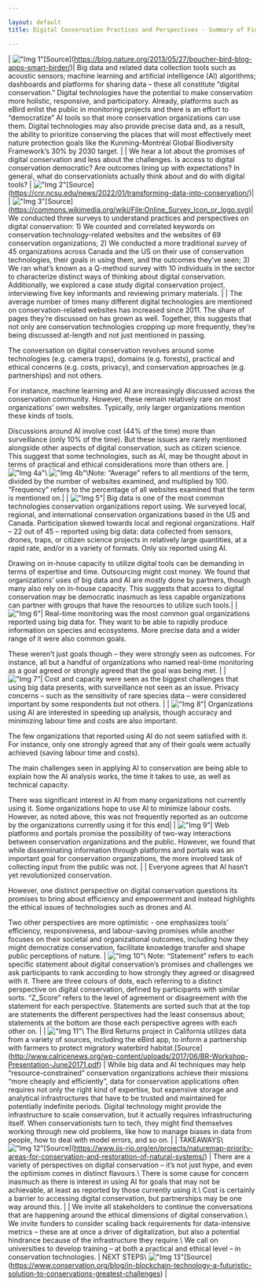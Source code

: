 ```yaml
---

layout: default
title: Digital Conservation Practices and Perspectives - Summary of Findings

---
```



| !["Img 1"](assets/img/digconsummary/img1.png "Img 1")\[Source](https://blog.nature.org/2013/05/27/boucher-bird-blog-apps-smart-birder/)| Big data and related data collection tools such as acoustic sensors; machine learning and artificial intelligence (AI) algorithms; dashboards and platforms for sharing data – these all constitute “digital conservation.” Digital technologies have the potential to make conservation more holistic, responsive, and participatory. Already, platforms such as eBird enlist the public in monitoring projects and there is an effort to “democratize” AI tools so that more conservation organizations can use them. Digital technologies may also provide precise data and, as a result, the ability to prioritize conserving the places that will most effectively meet nature protection goals like the Kunming-Montréal Global Biodiversity Framework’s 30% by 2030 target. |
| We hear a lot about the promises of digital conservation and less about the challenges. Is access to digital conservation democratic? Are outcomes lining up with expectations? In general, what do conservationists actually think about and do with digital tools? | !["Img 2"](assets/img/digconsummary/img2.png "Img 2")\[Source](https://cnr.ncsu.edu/news/2022/01/transforming-data-into-conservation/)|
| !["Img 3"](assets/img/digconsummary/img3.png "Img 3")\[Source](https://commons.wikimedia.org/wiki/File:Online_Survey_Icon_or_logo.svg)| We conducted three surveys to understand practices and perspectives on digital conservation: 1) We counted and correlated keywords on conservation technology-related websites and the websites of 69 conservation organizations; 2) We conducted a more traditional survey of 45 organizations across Canada and the US on their use of conservation technologies, their goals in using them, and the outcomes they’ve seen; 3) We ran what’s known as a Q-method survey with 10 individuals in the sector to characterize distinct ways of thinking about digital conservation. Additionally, we explored a case study digital conservation project, interviewing five key informants and reviewing primary materials.        |
| The average number of times many different digital technologies are mentioned on conservation-related websites has increased since 2011. The share of pages they’re discussed on has grown as well. Together, this suggests that not only are conservation technologies cropping up more frequently, they’re being discussed at-length and not just mentioned in passing. 

The conversation on digital conservation revolves around some technologies (e.g. camera traps), domains (e.g. forests), practical and ethical concerns (e.g. costs, privacy), and conservation approaches (e.g. partnerships) and not others. 

For instance, machine learning and AI are increasingly discussed across the conservation community. However, these remain relatively rare on most organizations’ own websites. Typically, only larger organizations mention these kinds of tools.

Discussions around AI involve cost (44% of the time) more than surveillance (only 10% of the time). But these issues are rarely mentioned alongside other aspects of digital conservation, such as citizen science. This suggest that some technologies, such as AI, may be thought about in terms of practical and ethical considerations more than others are. | !["Img 4a"](assets/img/digconsummary/img4a.png "Img 4a")\ !["Img 4b"](assets/img/digconsummary/img4b.png "Img 4b")\Note: “Average” refers to all mentions of the term, divided by the number of websites examined, and multiplied by 100. “Frequency” refers to the percentage of all websites examined that the term is mentioned on.|
| !["Img 5"](assets/img/digconsummary/img5.png "Img 5")| Big data is one of the most common technologies conservation organizations report using. We surveyed local, regional, and international conservation organizations based in the US and Canada. Participation skewed towards local and regional organizations. Half – 22 out of 45 – reported using big data: data collected from sensors, drones, traps, or citizen science projects in relatively large quantities, at a rapid rate, and/or in a variety of formats. Only six reported using AI.

Drawing on in-house capacity to utilize digital tools can be demanding in terms of expertise and time. Outsourcing might cost money. We found that organizations’ uses of big data and AI are mostly done by partners, though many also rely on in-house capacity. This suggests that access to digital conservation may be democratic inasmuch as less capable organizations can partner with groups that have the resources to utilize such tools.|
| !["Img 6"](assets/img/digconsummary/img6.png "Img 6")| Real-time monitoring was the most common goal organizations reported using big data for. They want to be able to rapidly produce information on species and ecosystems. More precise data and a wider range of it were also common goals.

These weren’t just goals though – they were strongly seen as outcomes. For instance, all but a handful of organizations who named real-time monitoring as a goal agreed or strongly agreed that the goal was being met. |
| !["Img 7"](assets/img/digconsummary/img7.png "Img 7")| Cost and capacity were seen as the biggest challenges that using big data presents, with surveillance not seen as an issue. Privacy concerns – such as the sensitivity of rare species data – were considered important by some respondents but not others.        |
| !["Img 8"](assets/img/digconsummary/img8.png "Img 8")| Organizations using AI are interested in speeding up analysis, though accuracy and minimizing labour time and costs are also important.

The few organizations that reported using AI do not seem satisfied with it. For instance, only one strongly agreed that any of their goals were actually achieved (saving labour time and costs).

The main challenges seen in applying AI to conservation are being able to explain how the AI analysis works, the time it takes to use, as well as technical capacity.

There was significant interest in AI from many organizations not currently using it. Some organizations hope to use AI to minimize labour costs. However, as noted above, this was not frequently reported as an outcome by the organizations currently using it for this end|
| !["Img 9"](assets/img/digconsummary/img1.png "Img 9")| Web platforms and portals promise the possibility of two-way interactions between conservation organizations and the public. However, we found that while disseminating information through platforms and portals was an important goal for conservation organizations, the more involved task of collecting input from the public was not. |
| Everyone agrees that AI hasn’t yet revolutionized conservation. 

However, one distinct perspective on digital conservation questions its promises to bring about efficiency and empowerment and instead highlights the ethical issues of technologies such as drones and AI. 

Two other perspectives are more optimistic - one emphasizes tools’ efficiency, responsiveness, and labour-saving promises while another focuses on their societal and organizational outcomes, including how they might democratize conservation, facilitate knowledge transfer and shape public perceptions of nature. | !["Img 10"](assets/img/digconsummary/img10.png "Img 10")\ Note: “Statement” refers to each specific statement about digital conservation’s promises and challenges we ask participants to rank according to how strongly they agreed or disagreed with it. There are three colours of dots, each referring to a distinct perspective on digital conservation, defined by participants with similar sorts. “Z_Score” refers to the level of agreement or disagreement with the statement for each perspective. Statements are sorted such that at the top are statements the different perspectives had the least consensus about; statements at the bottom are those each perspective agrees with each other on.     |
| !["Img 11"](assets/img/digconsummary/img11.png "Img 11")\ The Bird Returns project in California utilizes data from a variety of sources, including the eBird app, to inform a partnership with farmers to protect migratory waterbird habitat.\[Source](http://www.calricenews.org/wp-content/uploads/2017/06/BR-Workshop-Presentation-June20171.pdf) | While big data and AI techniques may help “resource-constrained” conservation organizations achieve their missions “more cheaply and efficiently”, data for conservation applications often requires not only the right kind of expertise, but expensive storage and analytical infrastructures that have to be trusted and maintained for potentially indefinite periods. Digital technology might provide the infrastructure to scale conservation, but it actually requires infrastructuring itself. When conservationists turn to tech, they might find themselves working through new old problems, like how to manage biases in data from people, how to deal with model errors, and so on.        |
| TAKEAWAYS\ !["Img 12"](assets/img/digconsummary/img12.png "Img 12")\[Source](https://www.iis-rio.org/en/projects/naturemap-priority-areas-for-conservation-and-restoration-of-natural-systems/) | There are a variety of perspectives on digital conservation – it’s not just hype, and even the optimism comes in distinct flavours.\ There is some cause for concern inasmuch as there is interest in using AI for goals that may not be achievable, at least as reported by those currently using it.\ Cost is certainly a barrier to accessing digital conservation, but partnerships may be one way around this. |
| We invite all stakeholders to continue the conversations that are happening around the ethical dimensions of digital conservation.\ We invite funders to consider scaling back requirements for data-intensive metrics – these are at once a driver of digitalization, but also a potential hindrance because of the infrastructure they require.\ We call on universities to develop training – at both a practical and ethical level – in conservation technologies. | NEXT STEPS\ !["Img 13"](assets/img/digconsummary/img13.png "Img 13")\[Source](https://www.conservation.org/blog/in-blockchain-technology-a-futuristic-solution-to-conservations-greatest-challenges)  |

